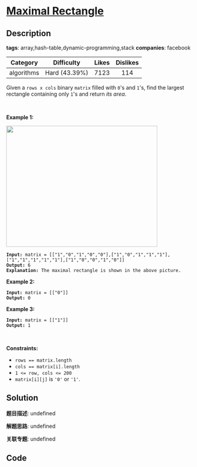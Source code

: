 # [Maximal Rectangle](https://leetcode.com/problems/maximal-rectangle/description/)

## Description

**tags**: array,hash-table,dynamic-programming,stack
**companies**: facebook

| Category | Difficulty | Likes | Dislikes |
| :------: | :--------: | :---: | :------: |
| algorithms | Hard (43.39%) | 7123 | 114 |

<p>Given a <code>rows x cols</code>&nbsp;binary <code>matrix</code> filled with <code>0</code>&#39;s and <code>1</code>&#39;s, find the largest rectangle containing only <code>1</code>&#39;s and return <em>its area</em>.</p>

<p>&nbsp;</p>
<p><strong>Example 1:</strong></p>
<img alt="" src="https://assets.leetcode.com/uploads/2020/09/14/maximal.jpg" style="width: 402px; height: 322px;" />
<pre><code><strong>Input:</strong> matrix = [[&quot;1&quot;,&quot;0&quot;,&quot;1&quot;,&quot;0&quot;,&quot;0&quot;],[&quot;1&quot;,&quot;0&quot;,&quot;1&quot;,&quot;1&quot;,&quot;1&quot;],[&quot;1&quot;,&quot;1&quot;,&quot;1&quot;,&quot;1&quot;,&quot;1&quot;],[&quot;1&quot;,&quot;0&quot;,&quot;0&quot;,&quot;1&quot;,&quot;0&quot;]]
<strong>Output:</strong> 6
<strong>Explanation:</strong> The maximal rectangle is shown in the above picture.</code></pre>

<p><strong>Example 2:</strong></p>

<pre><code><strong>Input:</strong> matrix = [[&quot;0&quot;]]
<strong>Output:</strong> 0</code></pre>

<p><strong>Example 3:</strong></p>

<pre><code><strong>Input:</strong> matrix = [[&quot;1&quot;]]
<strong>Output:</strong> 1</code></pre>

<p>&nbsp;</p>
<p><strong>Constraints:</strong></p>

<ul>
	<li><code>rows == matrix.length</code></li>
	<li><code>cols == matrix[i].length</code></li>
	<li><code>1 &lt;= row, cols &lt;= 200</code></li>
	<li><code>matrix[i][j]</code> is <code>&#39;0&#39;</code> or <code>&#39;1&#39;</code>.</li>
</ul>

## Solution

**题目描述**: undefined

**解题思路**: undefined

**关联专题**: undefined

## Code
